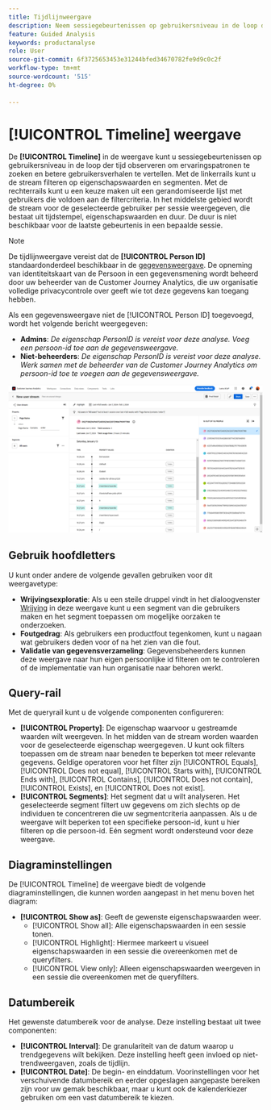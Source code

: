 ```yaml
---
title: Tijdlijnweergave
description: Neem sessiegebeurtenissen op gebruikersniveau in de loop der tijd waar om ervaringspatronen te zoeken.
feature: Guided Analysis
keywords: productanalyse
role: User
source-git-commit: 6f3725653453e31244bfed34670782fe9d9c0c2f
workflow-type: tm+mt
source-wordcount: '515'
ht-degree: 0%

---
```


# [!UICONTROL Timeline] weergave

De **[!UICONTROL Timeline]** in de weergave kunt u sessiegebeurtenissen op gebruikersniveau in de loop der tijd observeren om ervaringspatronen te zoeken en betere gebruikersverhalen te vertellen. Met de linkerrails kunt u de stream filteren op eigenschapswaarden en segmenten. Met de rechterrails kunt u een keuze maken uit een gerandomiseerde lijst met gebruikers die voldoen aan de filtercriteria. In het middelste gebied wordt de stream voor de geselecteerde gebruiker per sessie weergegeven, die bestaat uit tijdstempel, eigenschapswaarden en duur. De duur is niet beschikbaar voor de laatste gebeurtenis in een bepaalde sessie.

>[!NOTE]
>
>De tijdlijnweergave vereist dat de **[!UICONTROL Person ID]** standaardonderdeel beschikbaar in de [gegevensweergave](/help/data-views/component-reference.md#optional). De opneming van identiteitskaart van de Persoon in een gegevensmening wordt beheerd door uw beheerder van de Customer Journey Analytics, die uw organisatie volledige privacycontrole over geeft wie tot deze gegevens kan toegang hebben.

Als een gegevensweergave niet de [!UICONTROL Person ID] toegevoegd, wordt het volgende bericht weergegeven:

* **Admins**: *De eigenschap PersonID is vereist voor deze analyse. Voeg een persoon-id toe aan de gegevensweergave.*
* **Niet-beheerders**: *De eigenschap PersonID is vereist voor deze analyse. Werk samen met de beheerder van de Customer Journey Analytics om persoon-id toe te voegen aan de gegevensweergave.*

![Tijdlijnscreenshot](../assets/timeline.png)

## Gebruik hoofdletters

U kunt onder andere de volgende gevallen gebruiken voor dit weergavetype:

* **Wrijvingsexploratie**: Als u een steile druppel vindt in het dialoogvenster [Wrijving](friction.md) in deze weergave kunt u een segment van die gebruikers maken en het segment toepassen om mogelijke oorzaken te onderzoeken.
* **Foutgedrag**: Als gebruikers een productfout tegenkomen, kunt u nagaan wat gebruikers deden voor of na het zien van die fout.
* **Validatie van gegevensverzameling**: Gegevensbeheerders kunnen deze weergave naar hun eigen persoonlijke id filteren om te controleren of de implementatie van hun organisatie naar behoren werkt.

## Query-rail

Met de queryrail kunt u de volgende componenten configureren:

* **[!UICONTROL Property]**: De eigenschap waarvoor u gestreamde waarden wilt weergeven. In het midden van de stream worden waarden voor de geselecteerde eigenschap weergegeven. U kunt ook filters toepassen om de stream naar beneden te beperken tot meer relevante gegevens. Geldige operatoren voor het filter zijn [!UICONTROL Equals], [!UICONTROL Does not equal], [!UICONTROL Starts with], [!UICONTROL Ends with], [!UICONTROL Contains], [!UICONTROL Does not contain], [!UICONTROL Exists], en [!UICONTROL Does not exist].
* **[!UICONTROL Segments]**: Het segment dat u wilt analyseren. Het geselecteerde segment filtert uw gegevens om zich slechts op de individuen te concentreren die uw segmentcriteria aanpassen. Als u de weergave wilt beperken tot een specifieke persoon-id, kunt u hier filteren op die persoon-id. Eén segment wordt ondersteund voor deze weergave.

## Diagraminstellingen

De [!UICONTROL Timeline] de weergave biedt de volgende diagraminstellingen, die kunnen worden aangepast in het menu boven het diagram:

* **[!UICONTROL Show as]**: Geeft de gewenste eigenschapswaarden weer.
   * [!UICONTROL Show all]: Alle eigenschapswaarden in een sessie tonen.
   * [!UICONTROL Highlight]: Hiermee markeert u visueel eigenschapswaarden in een sessie die overeenkomen met de queryfilters.
   * [!UICONTROL View only]: Alleen eigenschapswaarden weergeven in een sessie die overeenkomen met de queryfilters.

## Datumbereik

Het gewenste datumbereik voor de analyse. Deze instelling bestaat uit twee componenten:

* **[!UICONTROL Interval]**: De granulariteit van de datum waarop u trendgegevens wilt bekijken. Deze instelling heeft geen invloed op niet-trendweergaven, zoals de tijdlijn.
* **[!UICONTROL Date]**: De begin- en einddatum. Voorinstellingen voor het verschuivende datumbereik en eerder opgeslagen aangepaste bereiken zijn voor uw gemak beschikbaar, maar u kunt ook de kalenderkiezer gebruiken om een vast datumbereik te kiezen.
